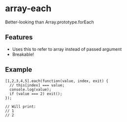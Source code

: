 # array-each

Better-looking than Array.prototype.forEach

## Features

- Uses this to refer to array instead of passed argument
- Breakable!


## Example

    [1,2,3,4,5].each(function(value, index, exit) {
      // this[index] === value;
      console.log(value);
      if (value === 2) exit();
    });
    
    // Will print:
    // 1
    // 2
    
    

    
